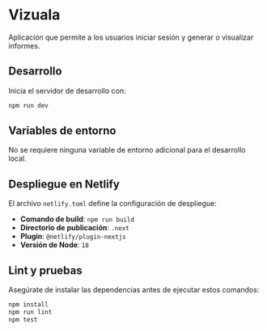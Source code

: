 # Vizuala

Aplicación que permite a los usuarios iniciar sesión y generar o visualizar informes.


## Desarrollo

Inicia el servidor de desarrollo con:

```bash
npm run dev
```


## Variables de entorno

No se requiere ninguna variable de entorno adicional para el desarrollo local.

## Despliegue en Netlify

El archivo `netlify.toml` define la configuración de despliegue:

- **Comando de build**: `npm run build`
- **Directorio de publicación**: `.next`
- **Plugin**: `@netlify/plugin-nextjs`
- **Versión de Node**: `18`

## Lint y pruebas

Asegúrate de instalar las dependencias antes de ejecutar estos comandos:

```bash
npm install
npm run lint
npm test
```
